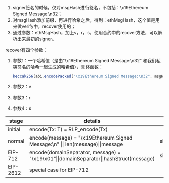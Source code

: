 

1. signer签名的时候，仅对msgHash进行签名，不包括：\x19Ethereum Signed Message:\n32；
2. 对msgHash添加前缀，再进行哈希之后，得到：ethMsgHash，这个值是用来做verify中，recover使用的；
3. 通过参数：ethMsgHash，加上v，r，s，使用合约中的recover方法，可以解析出来最初的signer。







recover有四个参数：

1. 参数1：一个哈希值（是由"\x19Ethereum Signed Message:\n32"  和我们私钥签名的哈希一起生成的哈希值），具体函数：

   ```js
   keccak256(abi.encodePacked("\x19Ethereum Signed Message:\n32", msgHash))
   ```

2. 参数2：v

3. 参数3：r

4. 参数4：s



| stage    | details                                                      | ethers.js               |
| -------- | ------------------------------------------------------------ | ----------------------- |
| initial  | encode(Tx: T) = RLP_encode(Tx)                               |                         |
| normal   | encode(message) = "\x19Ethereum Signed Message:\n" \|\| len(message)\|\|message | signer.sigMessage(hash) |
| EIP-712  | encode(domainSeparator, message) = "\x19\x01"\|\|domainSeparator\|\|hashStruct(message) | signer._signTypeData()  |
| EIP-2612 | special case for EIP-712                                     |                         |

